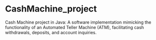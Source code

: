 # CashMachine_project
Cash Machine project in Java: A software implementation mimicking the functionality of an Automated Teller Machine (ATM), facilitating cash withdrawals, deposits, and account inquiries.






